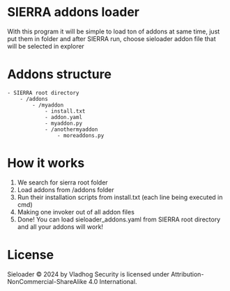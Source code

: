 # SIERRA addons loader
With this program it will be simple to load ton of addons at same time, just put them in folder and after SIERRA run, choose sieloader addon file that will be selected in explorer

# Addons structure 
```
- SIERRA root directory
    - /addons
        - /myaddon
            - install.txt
            - addon.yaml
            - myaddon.py
            - /anothermyaddon
                - moreaddons.py
```
# How it works
1. We search for sierra root folder
2. Load addons from /addons folder
3. Run their installation scripts from install.txt (each line being executed in cmd)
4. Making one invoker out of all addon files
5. Done! You can load sieloader_addons.yaml from SIERRA root directory and all your addons will work!

# License
Sieloader © 2024 by Vladhog Security is licensed under Attribution-NonCommercial-ShareAlike 4.0 International.
